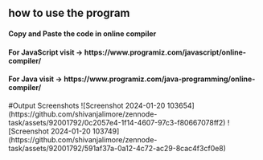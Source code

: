 <h2>how to use the program</h2>
<h4> Copy and Paste the code in online compiler<h4>
  <h4><b>For JavaScript visit -> </b> https://www.programiz.com/javascript/online-compiler/ </h4>
  <h4><b>For Java visit -> </b> https://www.programiz.com/java-programming/online-compiler/ </h4>
#Output Screenshots 
![Screenshot 2024-01-20 103654](https://github.com/shivanjalimore/zennode-task/assets/92001792/0c2057e4-1f14-4607-97c3-f80667078ff2)
![Screenshot 2024-01-20 103749](https://github.com/shivanjalimore/zennode-task/assets/92001792/591af37a-0a12-4c72-ac29-8cac4f3cf0e8)

